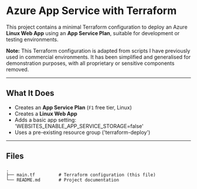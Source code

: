# Azure App Service with Terraform

This project contains a minimal Terraform configuration to deploy an Azure **Linux Web App** using an **App Service Plan**, suitable for development or testing environments.

**Note:** This Terraform configuration is adapted from scripts I have previously used in commercial environments. It has been simplified and generalised for demonstration purposes, with all proprietary or sensitive components removed.

---

## What It Does

- Creates an **App Service Plan** (`F1` free tier, Linux)
- Creates a **Linux Web App**
- Adds a basic app setting: 'WEBSITES_ENABLE_APP_SERVICE_STORAGE=false'
- Uses a pre-existing resource group ('terraform-deploy')

---

## Files

```plaintext
.
├── main.tf         # Terraform configuration (this file)
└── README.md       # Project documentation